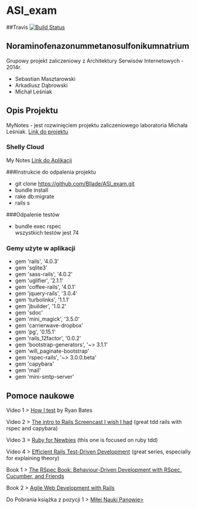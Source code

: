 ﻿ASI_exam
========
##Travis
[![Build Status](https://travis-ci.org/Bllade/ASI_exam.svg?branch=master)](https://travis-ci.org/Bllade/ASI_exam)

## Noraminofenazonummetanosulfonikumnatrium

Grupowy projekt zaliczeniowy z Architektury Serwisów Internetowych - 2014r.

* Sebastian Masztarowski
* Arkadiusz Dąbrowski
* Michał Leśniak

## Opis Projektu
MyNotes - jest rozwinięciem projektu zaliczeniowego laboratoria Michała Leśniak. 
<a href="https://github.com/mlesniak91/my_notes"> Link do projektu </a>


### Shelly Cloud
My Notes <a href = "http://notes-exam.shellyapp.com/notes" >Link do Aplikacji </a>



###Instrukcie do odpalenia projektu

* git clone https://github.com/Bllade/ASI_exam.git
* bundle install
* rake db:migrate
* rails s

###Odpalenie testów

* bundle exec rspec
<br> wszystkich testów jest 74  

### Gemy użyte w aplikacji
<ul>
<li>gem 'rails', '4.0.3'</li>
<li>gem 'sqlite3'</li>
<li>gem 'sass-rails', '4.0.2'</li>
<li>gem 'uglifier', '2.1.1'</li>
<li>gem 'coffee-rails', '4.0.1'</li>
<li>gem 'jquery-rails', '3.0.4'</li>
<li>gem 'turbolinks', '1.1.1'</li>
<li>gem 'jbuilder', '1.0.2'</li>
<li>gem 'sdoc'</li>
<li>gem 'mini_magick', '3.5.0'</li>
<li>gem 'carrierwave-dropbox'</li>
<li>gem 'pg', '0.15.1'</li>
<li>gem 'rails_12factor', '0.0.2'</li>
<li>gem 'bootstrap-generators', '~> 3.1.1'</li>
<li>gem 'will_paginate-bootstrap'</li>
<li>gem 'rspec-rails', '~> 3.0.0.beta'</li>
<li>gem 'capybara'</li>
<li>gem 'mail'</li>
<li>gem 'mini-smtp-server'</li>
</ul>



<h2> Pomoce naukowe </h2>
<p>Video 1 > <a href="http://railscasts.com/episodes/275-how-i-test">How I test</a> by Ryan Bates</p>
<p>Video 2 > <a href="http://www.youtube.com/watch?v=cMcEgOPza8A">The intro to Rails Screencast I wish I had</a>  (great tdd rails with rspec and capybara)</p>
<p>Video 3 > <a href="http://www.youtube.com/watch?v=JhR9Ib1Ylb8&amp;feature=relmfu">Ruby for Newbies</a> (this one is focused on ruby tdd)</p>
<p>Video 4 > <a href="http://www.rubyfocus.biz/class_video/2010/07/19/rails_tdd_class_1.html">Efficient Rails Test-Driven Development</a> (great series, especially for explaining theory)</p>
<p>Book 1 > <a href="http://pragprog.com/book/achbd/the-rspec-book">The RSpec Book: Behaviour-Driven Development with RSpec, Cucumber, and Friends</a></p>
<p>Book 2 > <a href="http://pragprog.com/book/rails4/agile-web-development-with-rails">Agile Web Development with Rails</a></p>
<p> Do Pobrania książka z pozycji 1 > <a href="https://www.dropbox.com/s/cufbxgbricc24bv/the_rspec_book.pdf"> Miłej Nauki Panowie></a></p>
